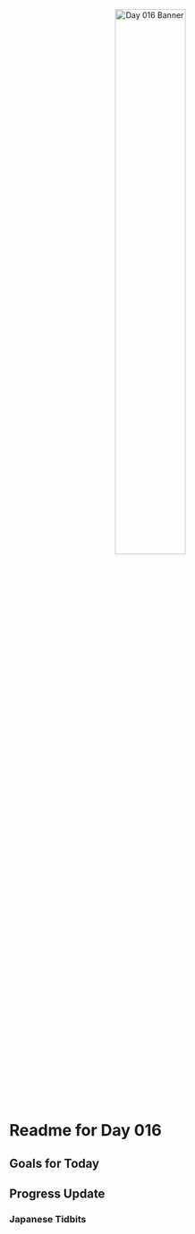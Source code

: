 <div align="center">
 <img src="../../Images/image_016.jpg" alt="Day 016 Banner" width="50%">
</div>

# Readme for Day 016

## Goals for Today

## Progress Update

### Japanese Tidbits

